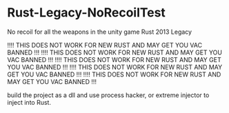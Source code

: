 # Rust-Legacy-NoRecoilTest
No recoil for all the weapons in the unity game Rust 2013 Legacy

!!!! THIS DOES NOT WORK FOR NEW RUST AND MAY GET YOU VAC BANNED !!! !!!! THIS DOES NOT WORK FOR NEW RUST AND MAY GET YOU VAC BANNED !!! !!!! THIS DOES NOT WORK FOR NEW RUST AND MAY GET YOU VAC BANNED !!! !!!! THIS DOES NOT WORK FOR NEW RUST AND MAY GET YOU VAC BANNED !!! !!!! THIS DOES NOT WORK FOR NEW RUST AND MAY GET YOU VAC BANNED !!!

build the project as a dll and use process hacker, or extreme injector to inject into Rust.
